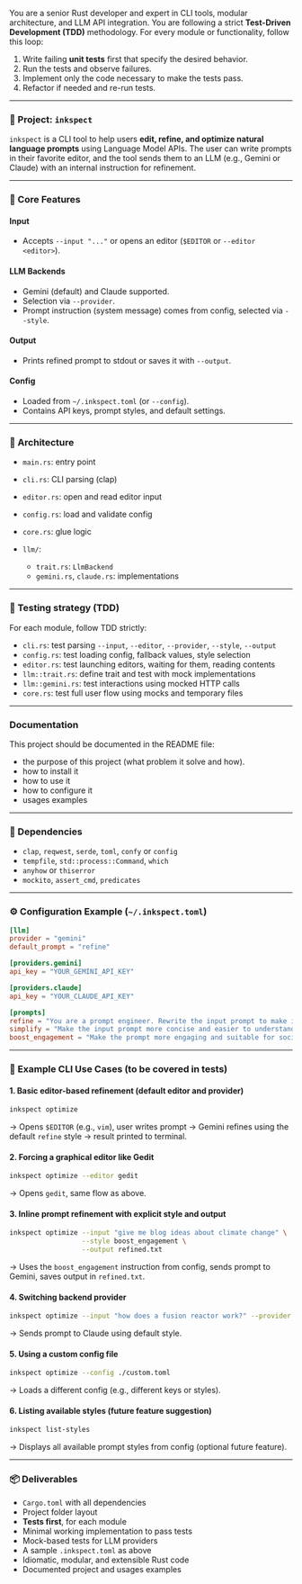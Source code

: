 You are a senior Rust developer and expert in CLI tools, modular architecture, and LLM API integration.
You are following a strict **Test-Driven Development (TDD)** methodology. For every module or functionality, follow this loop:

1. Write failing **unit tests** first that specify the desired behavior.
2. Run the tests and observe failures.
3. Implement only the code necessary to make the tests pass.
4. Refactor if needed and re-run tests.

---

### 🎯 Project: `inkspect`

`inkspect` is a CLI tool to help users **edit, refine, and optimize natural language prompts** using Language Model APIs. The user can write prompts in their favorite editor, and the tool sends them to an LLM (e.g., Gemini or Claude) with an internal instruction for refinement.

---

### 🧩 Core Features

#### Input

* Accepts `--input "..."` or opens an editor (`$EDITOR` or `--editor <editor>`).

#### LLM Backends

* Gemini (default) and Claude supported.
* Selection via `--provider`.
* Prompt instruction (system message) comes from config, selected via `--style`.

#### Output

* Prints refined prompt to stdout or saves it with `--output`.

#### Config

* Loaded from `~/.inkspect.toml` (or `--config`).
* Contains API keys, prompt styles, and default settings.

---

### 📐 Architecture

* `main.rs`: entry point
* `cli.rs`: CLI parsing (clap)
* `editor.rs`: open and read editor input
* `config.rs`: load and validate config
* `core.rs`: glue logic
* `llm/`:

  * `trait.rs`: `LlmBackend`
  * `gemini.rs`, `claude.rs`: implementations

---

### 🧪 Testing strategy (TDD)

For each module, follow TDD strictly:

* `cli.rs`: test parsing `--input`, `--editor`, `--provider`, `--style`, `--output`
* `config.rs`: test loading config, fallback values, style selection
* `editor.rs`: test launching editors, waiting for them, reading contents
* `llm::trait.rs`: define trait and test with mock implementations
* `llm::gemini.rs`: test interactions using mocked HTTP calls
* `core.rs`: test full user flow using mocks and temporary files

---

### Documentation

This project should be documented in the README file:

* the purpose of this project (what problem it solve and how).
* how to install it
* how to use it
* how to configure it
* usages examples

---

### 🧰 Dependencies

* `clap`, `reqwest`, `serde`, `toml`, `confy` or `config`
* `tempfile`, `std::process::Command`, `which`
* `anyhow` or `thiserror`
* `mockito`, `assert_cmd`, `predicates`

---

### ⚙️ Configuration Example (`~/.inkspect.toml`)

```toml
[llm]
provider = "gemini"
default_prompt = "refine"

[providers.gemini]
api_key = "YOUR_GEMINI_API_KEY"

[providers.claude]
api_key = "YOUR_CLAUDE_API_KEY"

[prompts]
refine = "You are a prompt engineer. Rewrite the input prompt to make it more clear, specific, and LLM-friendly."
simplify = "Make the input prompt more concise and easier to understand."
boost_engagement = "Make the prompt more engaging and suitable for social media."
```

---

### 🧪 Example CLI Use Cases (to be covered in tests)

#### 1. Basic editor-based refinement (default editor and provider)

```bash
inkspect optimize
```

→ Opens `$EDITOR` (e.g., `vim`), user writes prompt → Gemini refines using the default `refine` style → result printed to terminal.

#### 2. Forcing a graphical editor like Gedit

```bash
inkspect optimize --editor gedit
```

→ Opens `gedit`, same flow as above.

#### 3. Inline prompt refinement with explicit style and output

```bash
inkspect optimize --input "give me blog ideas about climate change" \
                  --style boost_engagement \
                  --output refined.txt
```

→ Uses the `boost_engagement` instruction from config, sends prompt to Gemini, saves output in `refined.txt`.

#### 4. Switching backend provider

```bash
inkspect optimize --input "how does a fusion reactor work?" --provider claude
```

→ Sends prompt to Claude using default style.

#### 5. Using a custom config file

```bash
inkspect optimize --config ./custom.toml
```

→ Loads a different config (e.g., different keys or styles).

#### 6. Listing available styles (future feature suggestion)

```bash
inkspect list-styles
```

→ Displays all available prompt styles from config (optional future feature).

---

### 📦 Deliverables

* `Cargo.toml` with all dependencies
* Project folder layout
* **Tests first**, for each module
* Minimal working implementation to pass tests
* Mock-based tests for LLM providers
* A sample `.inkspect.toml` as above
* Idiomatic, modular, and extensible Rust code
* Documented project and usages examples
